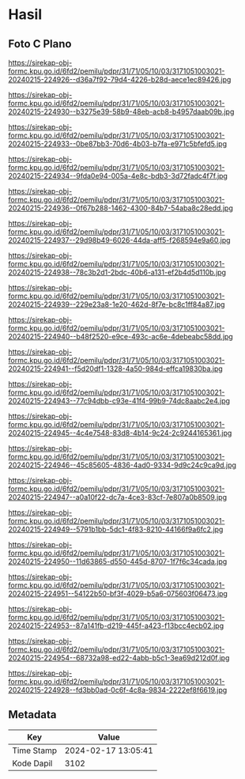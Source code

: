# Hasil

## Foto C Plano

https://sirekap-obj-formc.kpu.go.id/6fd2/pemilu/pdpr/31/71/05/10/03/3171051003021-20240215-224926--d36a7f92-79d4-4226-b28d-aece1ec89426.jpg

https://sirekap-obj-formc.kpu.go.id/6fd2/pemilu/pdpr/31/71/05/10/03/3171051003021-20240215-224930--b3275e39-58b9-48eb-acb8-b4957daab09b.jpg

https://sirekap-obj-formc.kpu.go.id/6fd2/pemilu/pdpr/31/71/05/10/03/3171051003021-20240215-224933--0be87bb3-70d6-4b03-b7fa-e971c5bfefd5.jpg

https://sirekap-obj-formc.kpu.go.id/6fd2/pemilu/pdpr/31/71/05/10/03/3171051003021-20240215-224934--9fda0e94-005a-4e8c-bdb3-3d72fadc4f7f.jpg

https://sirekap-obj-formc.kpu.go.id/6fd2/pemilu/pdpr/31/71/05/10/03/3171051003021-20240215-224936--0f67b288-1462-4300-84b7-54aba8c28edd.jpg

https://sirekap-obj-formc.kpu.go.id/6fd2/pemilu/pdpr/31/71/05/10/03/3171051003021-20240215-224937--29d98b49-6026-44da-aff5-f268594e9a60.jpg

https://sirekap-obj-formc.kpu.go.id/6fd2/pemilu/pdpr/31/71/05/10/03/3171051003021-20240215-224938--78c3b2d1-2bdc-40b6-a131-ef2b4d5d110b.jpg

https://sirekap-obj-formc.kpu.go.id/6fd2/pemilu/pdpr/31/71/05/10/03/3171051003021-20240215-224939--229e23a8-1e20-462d-8f7e-bc8c1ff84a87.jpg

https://sirekap-obj-formc.kpu.go.id/6fd2/pemilu/pdpr/31/71/05/10/03/3171051003021-20240215-224940--b48f2520-e9ce-493c-ac6e-4debeabc58dd.jpg

https://sirekap-obj-formc.kpu.go.id/6fd2/pemilu/pdpr/31/71/05/10/03/3171051003021-20240215-224941--f5d20df1-1328-4a50-984d-effca19830ba.jpg

https://sirekap-obj-formc.kpu.go.id/6fd2/pemilu/pdpr/31/71/05/10/03/3171051003021-20240215-224943--77c94dbb-c93e-41f4-99b9-74dc8aabc2e4.jpg

https://sirekap-obj-formc.kpu.go.id/6fd2/pemilu/pdpr/31/71/05/10/03/3171051003021-20240215-224945--4c4e7548-83d8-4b14-9c24-2c9244165361.jpg

https://sirekap-obj-formc.kpu.go.id/6fd2/pemilu/pdpr/31/71/05/10/03/3171051003021-20240215-224946--45c85605-4836-4ad0-9334-9d9c24c9ca9d.jpg

https://sirekap-obj-formc.kpu.go.id/6fd2/pemilu/pdpr/31/71/05/10/03/3171051003021-20240215-224947--a0a10f22-dc7a-4ce3-83cf-7e807a0b8509.jpg

https://sirekap-obj-formc.kpu.go.id/6fd2/pemilu/pdpr/31/71/05/10/03/3171051003021-20240215-224949--5791b1bb-5dc1-4f83-8210-44166f9a6fc2.jpg

https://sirekap-obj-formc.kpu.go.id/6fd2/pemilu/pdpr/31/71/05/10/03/3171051003021-20240215-224950--11d63865-d550-445d-8707-1f7f6c34cada.jpg

https://sirekap-obj-formc.kpu.go.id/6fd2/pemilu/pdpr/31/71/05/10/03/3171051003021-20240215-224951--54122b50-bf3f-4029-b5a6-075603f06473.jpg

https://sirekap-obj-formc.kpu.go.id/6fd2/pemilu/pdpr/31/71/05/10/03/3171051003021-20240215-224953--87a141fb-d219-445f-a423-f13bcc4ecb02.jpg

https://sirekap-obj-formc.kpu.go.id/6fd2/pemilu/pdpr/31/71/05/10/03/3171051003021-20240215-224954--68732a98-ed22-4abb-b5c1-3ea69d212d0f.jpg

https://sirekap-obj-formc.kpu.go.id/6fd2/pemilu/pdpr/31/71/05/10/03/3171051003021-20240215-224928--fd3bb0ad-0c6f-4c8a-9834-2222ef8f6619.jpg


## Metadata

| Key        | Value               |
| ---------- | ------------------- |
| Time Stamp | 2024-02-17 13:05:41 |
| Kode Dapil | 3102                |



